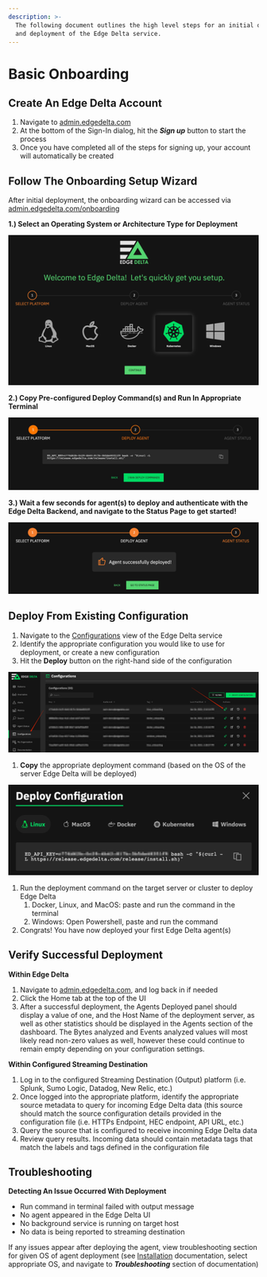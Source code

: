 ```yaml
---
description: >-
  The following document outlines the high level steps for an initial onboarding
  and deployment of the Edge Delta service.
---
```


# Basic Onboarding

## Create An Edge Delta Account

1. Navigate to [admin.edgedelta.com](https://admin.edgedelta.com/)
2. At the bottom of the Sign-In dialog, hit the _**Sign up**_ button to start the process
3. Once you have completed all of the steps for signing up, your account will automatically be created

## Follow The Onboarding Setup Wizard

After initial deployment, the onboarding wizard can be accessed via [admin.edgedelta.com/onboarding](https://admin.edgedelta.com/onboarding)

**1.\) Select an Operating System or Architecture Type for Deployment**

![](.gitbook/assets/screen-shot-2021-01-26-at-2.13.18-pm.png)

**2.\) Copy Pre-configured Deploy Command\(s\) and Run In Appropriate Terminal**

![](.gitbook/assets/screen_shot_2021-01-26_at_2_14_48_pm%20%281%29.jpg)

**3.\) Wait a few seconds for agent\(s\) to deploy and authenticate with the Edge Delta Backend, and navigate to the Status Page to get started!**

![](.gitbook/assets/screen-shot-2021-01-26-at-2.22.57-pm.png)

## Deploy From Existing Configuration

1. Navigate to the [Configurations](https://admin.edgedelta.com/configurations) view of the Edge Delta service
2. Identify the appropriate configuration you would like to use for deployment, or create a new configuration
3. Hit the **Deploy** button on the right-hand side of the configuration

![](.gitbook/assets/screen_shot_2021-01-26_at_2_24_55_pm.jpg)

1. **Copy** the appropriate deployment command \(based on the OS of the server Edge Delta will be deployed\)

![](.gitbook/assets/screen_shot_2021-01-26_at_2_27_36_pm%20%281%29.jpg)

1. Run the deployment command on the target server or cluster to deploy Edge Delta
   1. Docker, Linux, and MacOS: paste and run the command in the terminal 
   2. Windows: Open Powershell, paste and run the command
2. Congrats! You have now deployed your first Edge Delta agent\(s\)

## Verify Successful Deployment

**Within Edge Delta**

1. Navigate to [admin.edgedelta.com](https://admin.edgedelta.com/), and log back in if needed
2. Click the Home tab at the top of the UI
3. After a successful deployment, the Agents Deployed panel should display a value of one, and the Host Name of the deployment server, as well as other statistics should be displayed in the Agents section of the dashboard. The Bytes analyzed and Events analyzed values will most likely read non-zero values as well, however these could continue to remain empty depending on your configuration settings. 

**Within Configured Streaming Destination**

1. Log in to the configured Streaming Destination \(Output\) platform \(i.e. Splunk, Sumo Logic, Datadog, New Relic, etc.\)
2. Once logged into the appropriate platform, identify the appropriate source metadata to query for incoming Edge Delta data \(this source should match the source configuration details provided in the configuration file \(i.e. HTTPs Endpoint, HEC endpoint, API URL, etc.\)
3. Query the source that is configured to receive incoming Edge Delta data
4. Review query results. Incoming data should contain metadata tags that match the labels and tags defined in the configuration file

## Troubleshooting

**Detecting An Issue Occurred With Deployment**

* Run command in terminal failed with output message
* No agent appeared in the Edge Delta UI
* No background service is running on target host
* No data is being reported to streaming destination

If any issues appear after deploying the agent, view troubleshooting section for given OS of agent deployment \(see [Installation](https://docs.edgedelta.com/installation) documentation, select appropriate OS, and navigate to _**Troubleshooting**_ section of documentation\)

